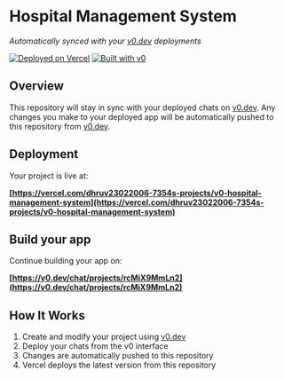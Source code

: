 # Hospital Management System

*Automatically synced with your [v0.dev](https://v0.dev) deployments*

[![Deployed on Vercel](https://img.shields.io/badge/Deployed%20on-Vercel-black?style=for-the-badge&logo=vercel)](https://vercel.com/dhruv23022006-7354s-projects/v0-hospital-management-system)
[![Built with v0](https://img.shields.io/badge/Built%20with-v0.dev-black?style=for-the-badge)](https://v0.dev/chat/projects/rcMiX9MmLn2)

## Overview

This repository will stay in sync with your deployed chats on [v0.dev](https://v0.dev).
Any changes you make to your deployed app will be automatically pushed to this repository from [v0.dev](https://v0.dev).

## Deployment

Your project is live at:

**[https://vercel.com/dhruv23022006-7354s-projects/v0-hospital-management-system](https://vercel.com/dhruv23022006-7354s-projects/v0-hospital-management-system)**

## Build your app

Continue building your app on:

**[https://v0.dev/chat/projects/rcMiX9MmLn2](https://v0.dev/chat/projects/rcMiX9MmLn2)**

## How It Works

1. Create and modify your project using [v0.dev](https://v0.dev)
2. Deploy your chats from the v0 interface
3. Changes are automatically pushed to this repository
4. Vercel deploys the latest version from this repository

